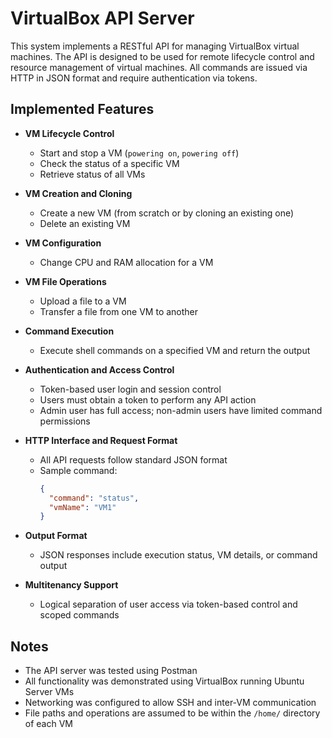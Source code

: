 # VirtualBox API Server

This system implements a RESTful API for managing VirtualBox virtual machines. The API is designed to be used for remote lifecycle control and resource management of virtual machines. All commands are issued via HTTP in JSON format and require authentication via tokens.

## Implemented Features

- **VM Lifecycle Control**  
  - Start and stop a VM (`powering on`, `powering off`)  
  - Check the status of a specific VM  
  - Retrieve status of all VMs

- **VM Creation and Cloning**  
  - Create a new VM (from scratch or by cloning an existing one)  
  - Delete an existing VM

- **VM Configuration**  
  - Change CPU and RAM allocation for a VM

- **VM File Operations**  
  - Upload a file to a VM  
  - Transfer a file from one VM to another

- **Command Execution**  
  - Execute shell commands on a specified VM and return the output

- **Authentication and Access Control**  
  - Token-based user login and session control  
  - Users must obtain a token to perform any API action  
  - Admin user has full access; non-admin users have limited command permissions

- **HTTP Interface and Request Format**  
  - All API requests follow standard JSON format  
  - Sample command:
    ```json
    {
      "command": "status",
      "vmName": "VM1"
    }
    ```

- **Output Format**  
  - JSON responses include execution status, VM details, or command output

- **Multitenancy Support**  
  - Logical separation of user access via token-based control and scoped commands

## Notes

- The API server was tested using Postman  
- All functionality was demonstrated using VirtualBox running Ubuntu Server VMs  
- Networking was configured to allow SSH and inter-VM communication  
- File paths and operations are assumed to be within the `/home/` directory of each VM
